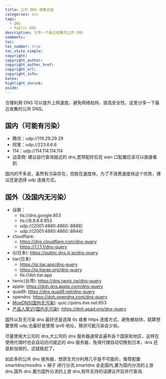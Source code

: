 ```yaml
---
title: 公共 DNS 收集总结
categories: etc
tags:
  - DNS
  - Public DNS
description: 分享一下最近收集的公共 DNS
comments:
toc:
toc_number: true
toc_style_simple:
copyright:
copyright_author:
copyright_author_href:
copyright_url:
copyright_info:
katex:
highlight_shrink:
aside:
---
```


合理利用 DNS 可以提升上网速度，避免网络劫持，提高安全性。这里分享一下最近收集的公共 DNS。

## 国内（可能有污染）

- 腾讯：udp://119.29.29.29
- 阿里：udp://223.6.6.6
- 114：udp://114.114.114.114
- 运营商: 建议自行查询就近的 dns,宽带配好后在 wan 口配置应该可以直接看到.

国内的不多说，虽然有污染存在，但胜在速度快，为了不浪费速度快这个优势，建议还是选择 udp 连接方式。

## 国外（及国内无污染）

- 谷歌：
  - tls://dns.google:853
  - tls://8.8.8.8:853
  - udp://[2001:4860:4860::8888]
  - udp://[2001:4860:4860::8844]
- cloudflare:
  - <https://dns.cloudflare.com/dns-query>
  - <https://1.1.1.1/dns-query>
- iij(日本): <https://public.dns.iij.jp/dns-query>
- tiar(日本)
  - <https://jp.tiar.app/dns-query>
  - <https://jp.tiarap.org/dns-query>
  - tls://dot.tiar.app
- twnic(台湾): <https://dns.twnic.tw/dns-query>
- apple: <https://doh.dns.apple.com/dns-query>
- quad9: <https://dns.quad9.net/dns-query>
- opendns: <https://doh.opendns.com/dns-query>
- [MoeDNS(国内无污染)](https://t.me/s/NyarimeW?before=3980): quic://pdns.itxe.net:853
- [产品人笔记(国内无污染)](https://apad.pro/dns-doh/): <https://doh.apad.pro/dns-query>

国外以及无污染 dns 最好还是选择 tls 或者 https 连接方式，避免被劫持，就算想要使用 udp,也最好是使用 ipv6 地址，猜测可能污染会少些。

尽量使用大公司的 dns,大公司的 dns 服务器通常会遍布各个国家和地区，这样在使用代理时也会自动访问就近的 dns 服务器，免得代理自动切换到日本，dns 还是新加坡的，这就尴尬了。

如此多的公共 dns 服务器，想原生充分利用几乎是不可能的，推荐配置 smartdns/mosdns + 梯子 进行分流,smartdns 全走国内,置为国内分流的上游 dns,国外 dns 置为国外分流的上游 dns,软件支持的话建议开启并行查询.
